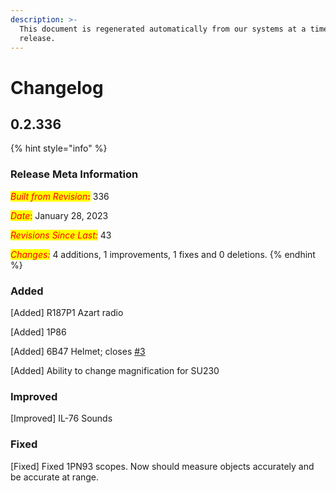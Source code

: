 ```yaml
---
description: >-
  This document is regenerated automatically from our systems at a time of a
  release.
---
```


# Changelog

## 0.2.336

{% hint style="info" %}
### **Release Meta Information**

_<mark style="color:red;">Built from Revision</mark>_<mark style="color:red;">**:**</mark> <mark style="color:red;"></mark><mark style="color:red;"></mark> 336

_<mark style="color:red;">Date</mark>_<mark style="color:red;">:</mark> January 28, 2023

_<mark style="color:red;">Revisions Since Last:</mark>_ 43

_<mark style="color:red;">Changes:</mark>_ 4 additions, 1 improvements, 1 fixes and 0 deletions. <mark style="color:red;"></mark>&#x20;
{% endhint %}

### Added

\[Added] R187P1 Azart radio

\[Added] 1P86

\[Added] 6B47 Helmet; closes [#3](https://github.com/RHSMODS/statusquo/issues/3)

\[Added] Ability to change magnification for SU230

### Improved

\[Improved] IL-76 Sounds

### Fixed

\[Fixed] Fixed 1PN93 scopes. Now should measure objects accurately and be accurate at range.
